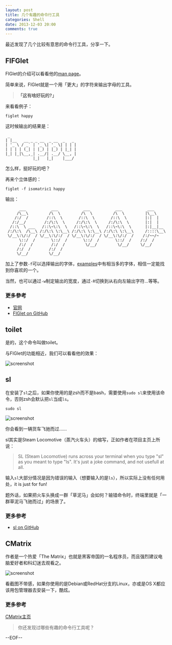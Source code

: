 ```yaml
---
layout: post
title: 几个有趣的命令行工具
categories: Shell
date: 2013-12-03 20:00
comments: true
---
```


最近发现了几个比较有意思的命令行工具，分享一下。

## FIFGlet

FIGlet的介绍可以看看他的[man page](http://www.figlet.org/figlet-man.html)。

简单来说，FIGlet就是一个用「更大」的字符来输出字母的工具。

> **「这有啥好玩的?」**

来看看例子：

```
figlet happy
```

这时候输出的结果是：

```
 _                             
| |__   __ _ _ __  _ __  _   _ 
| '_ \ / _` | '_ \| '_ \| | | |
| | | | (_| | |_) | |_) | |_| |
|_| |_|\__,_| .__/| .__/ \__, |
            |_|   |_|    |___/ 
```

怎么样，挺好玩的吧？

再来个立体感的：

```
figlet -f isomatric1 happy
```

输出：

```
      ___           ___           ___           ___           ___     
     /\__\         /\  \         /\  \         /\  \         |\__\    
    /:/  /        /::\  \       /::\  \       /::\  \        |:|  |   
   /:/__/        /:/\:\  \     /:/\:\  \     /:/\:\  \       |:|  |   
  /::\  \ ___   /::\~\:\  \   /::\~\:\  \   /::\~\:\  \      |:|__|__ 
 /:/\:\  /\__\ /:/\:\ \:\__\ /:/\:\ \:\__\ /:/\:\ \:\__\     /::::\__\
 \/__\:\/:/  / \/__\:\/:/  / \/__\:\/:/  / \/__\:\/:/  /    /:/~~/~   
      \::/  /       \::/  /       \::/  /       \::/  /    /:/  /     
      /:/  /        /:/  /         \/__/         \/__/     \/__/      
     /:/  /        /:/  /                                             
     \/__/         \/__/                                            
```

加上了参数`-f`可以选择输出的字体，[examples](http://www.figlet.org/examples.html)中有相当多的字体，相信一定能找到你喜欢的一个。

当然，也可以通过`-w`制定输出的宽度，通过`-R`切换到从右向左输出字符...等等。

### 更多參考

* [官网](http://www.figlet.org/)
* [FIGlet on GitHub](https://github.com/cmatsuoka/figlet)

## toilet

是的，这个命令叫做toilet。

与FIGlet的功能相近，我们可以看看他的效果：

![screenshot](http://img5.douban.com/view/photo/photo/public/p2163860349.jpg)


## sl

在安装了`sl`之后，如果你使用的是zsh而不是bash，需要使用`sudo sl`来使用该命令，否则zsh会默认把`sl`当成`ls`。

```
sudo sl
```

![screenshot](http://img5.douban.com/view/photo/photo/public/p2163860357.jpg)

你会看到一辆货车飞驰而过……

sl其实是Steam Locomotive（蒸汽火车头）的缩写，正如作者在项目主页上所说：

> SL (Steam Locomotive) runs across your terminal when you type "sl" as you meant to type "ls". It's just a joke command, and not usefull at all.

输入`sl`大部分情况是因为错误的输入（想要输入的是`ls`），所以实际上没有任何用处，it is just for fun!

题外话，如果把火车头换成一群「草泥马」会如何？输错命令时，终端里就是「一群草泥马飞驰而过」的场景了。

### 更多参考

* [sl on GitHub](https://github.com/mtoyoda/sl)

## CMatrix

作者是一个热爱「The Matrix」也就是黑客帝国的一名程序员，而且强烈建议电脑爱好者和科幻迷去观看之。

![screenshot](http://img3.douban.com/view/photo/photo/public/p2163860354.jpg)

看截图不带感，如果你使用的是Debian或RedHat分支的Linux，亦或是OS X都应该用包管理器去安装一下，酷炫。

### 更多参考

[CMatrix主页](http://www.asty.org/cmatrix/)

> 你还发现过哪些有趣的命令行工具呢？

--EOF--


